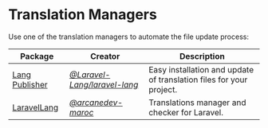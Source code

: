<!-- @formatter:off -->

# Translation Managers

Use one of the translation managers to automate the file update process:

| Package                                                 | Creator                                                                   | Description                                                          |
|---------------------------------------------------------|---------------------------------------------------------------------------|----------------------------------------------------------------------|
| [Lang Publisher](https://publisher.laravel-lang.com)    | [*@Laravel-Lang/laravel-lang*](https://github.com/Laravel-Lang/publisher) | Easy installation and update of translation files for your project.  |
| [LaravelLang](https://github.com/ARCANEDEV/LaravelLang) | [*@arcanedev-maroc*](https://github.com/ARCANEDEV)                        | Translations manager and checker for Laravel.                        |
